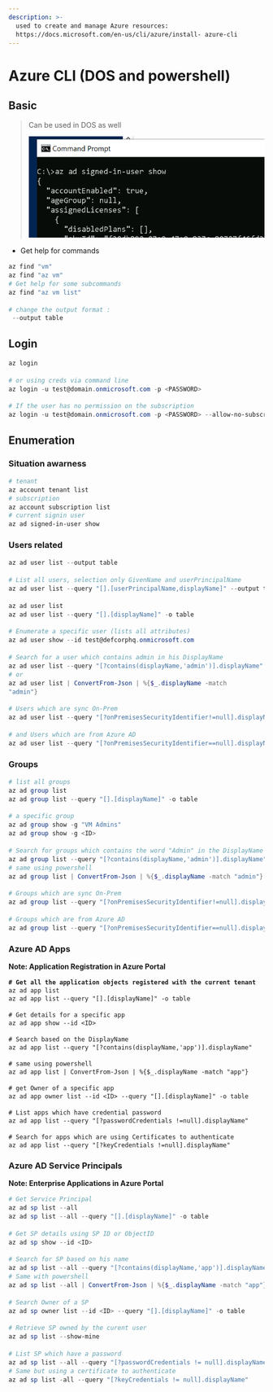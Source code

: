 ```yaml
---
description: >-
  used to create and manage Azure resources:
  https://docs.microsoft.com/en-us/cli/azure/install- azure-cli
---
```


# Azure CLI (DOS and powershell)

## Basic

> Can be used in DOS as well
>
> ![](<../../../../../.gitbook/assets/image (2).png>)

* Get help for commands

```powershell
az find "vm"
az find "az vm"
# Get help for some subcommands
az find "az vm list"

# change the output format :
 --output table

```

## Login

```powershell
az login

# or using creds via command line 
az login -u test@domain.onmicrosoft.com -p <PASSWORD>

# If the user has no permission on the subscription
az login -u test@domain.onmicrosoft.com -p <PASSWORD> --allow-no-subscriptions

```

## Enumeration

### Situation awarness

```powershell
# tenant 
az account tenant list
# subscription
az account subscription list
# current signin user
az ad signed-in-user show
```

### Users related

```powershell
az ad user list --output table

# List all users, selection only GivenName and userPrincipalName
az ad user list --query "[].[userPrincipalName,displayName]" --output table

az ad user list
az ad user list --query "[].[displayName]" -o table

# Enumerate a specific user (lists all attributes)
az ad user show --id test@defcorphq.onmicrosoft.com

# Search for a user which contains admin in his DisplayName
az ad user list --query "[?contains(displayName,'admin')].displayName"
# or 
az ad user list | ConvertFrom-Json | %{$_.displayName -match
"admin"}

# Users which are sync On-Prem
az ad user list --query "[?onPremisesSecurityIdentifier!=null].displayName"

# and Users which are from Azure AD
az ad user list --query "[?onPremisesSecurityIdentifier==null].displayName"
```

### Groups

```powershell
# list all groups
az ad group list
az ad group list --query "[].[displayName]" -o table

# a specific group
az ad group show -g "VM Admins"
az ad group show -g <ID>

# Search for groups which contains the word "Admin" in the DisplayName
az ad group list --query "[?contains(displayName,'admin')].displayName"
# same using powershell
az ad group list | ConvertFrom-Json | %{$_.displayName -match "admin"}

# Groups which are sync On-Prem
az ad group list --query "[?onPremisesSecurityIdentifier!=null].displayName"

# Groups which are from Azure AD
az ad group list --query "[?onPremisesSecurityIdentifier==null].displayName"
```

### Azure  AD Apps

**Note: Application Registration in Azure Portal**

<pre class="language-powershell"><code class="lang-powershell"><strong># Get all the application objects registered with the current tenant
</strong>az ad app list
az ad app list --query "[].[displayName]" -o table

# Get details for a specific app
az ad app show --id &#x3C;ID>

# Search based on the DisplayName
az ad app list --query "[?contains(displayName,'app')].displayName"

# same using powershell 
az ad app list | ConvertFrom-Json | %{$_.displayName -match "app"}

# get Owner of a specific app
az ad app owner list --id &#x3C;ID> --query "[].[displayName]" -o table

# List apps which have credential password
az ad app list --query "[?passwordCredentials !=null].displayName"

# Search for apps which are using Certificates to authenticate
az ad app list --query "[?keyCredentials !=null].displayName"
</code></pre>

### Azure AD Service Principals

**Note: Enterprise Applications in Azure Portal**

```powershell
# Get Service Principal
az ad sp list --all
az ad sp list --all --query "[].[displayName]" -o table

# Get SP details using SP ID or ObjectID
az ad sp show --id <ID>

# Search for SP based on his name
az ad sp list --all --query "[?contains(displayName,'app')].displayName"
# Same with powershell
az ad sp list --all | ConvertFrom-Json | %{$_.displayName -match "app"}

# Search Owner of a SP
az ad sp owner list --id <ID> --query "[].[displayName]" -o table

# Retrieve SP owned by the curent user
az ad sp list --show-mine

# List SP which have a password
az ad sp list --all --query "[?passwordCredentials != null].displayName"
# Same but using a certificate to authenticate
az ad sp list -all --query "[?keyCredentials != null].displayName"
```
